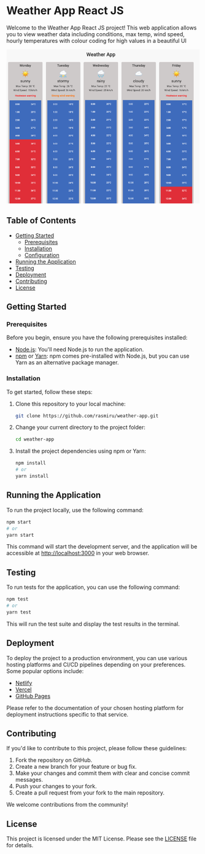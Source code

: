 # Weather App React JS

Welcome to the Weather App React JS project! This web application allows you to view weather data including conditions, max temp, wind speed, hourly temperatures with colour coding for high values in a beautiful UI

![Alt text](images/weather-app-ui.png)

## Table of Contents

- [Getting Started](#getting-started)
  - [Prerequisites](#prerequisites)
  - [Installation](#installation)
  - [Configuration](#configuration)
- [Running the Application](#running-the-application)
- [Testing](#testing)
- [Deployment](#deployment)
- [Contributing](#contributing)
- [License](#license)

## Getting Started

### Prerequisites

Before you begin, ensure you have the following prerequisites installed:

- [Node.js](https://nodejs.org/): You'll need Node.js to run the application.
- [npm](https://www.npmjs.com/) or [Yarn](https://yarnpkg.com/): npm comes pre-installed with Node.js, but you can use Yarn as an alternative package manager.

### Installation

To get started, follow these steps:

1. Clone this repository to your local machine:

   ```bash
   git clone https://github.com/rasmiru/weather-app.git
   ```

2. Change your current directory to the project folder:

   ```bash
   cd weather-app
   ```

3. Install the project dependencies using npm or Yarn:

   ```bash
   npm install
   # or
   yarn install
   ```

## Running the Application

To run the project locally, use the following command:

```bash
npm start
# or
yarn start
```

This command will start the development server, and the application will be accessible at [http://localhost:3000](http://localhost:3000) in your web browser.

## Testing

To run tests for the application, you can use the following command:

```bash
npm test
# or
yarn test
```

This will run the test suite and display the test results in the terminal.

## Deployment

To deploy the project to a production environment, you can use various hosting platforms and CI/CD pipelines depending on your preferences. Some popular options include:

- [Netlify](https://www.netlify.com/)
- [Vercel](https://vercel.com/)
- [GitHub Pages](https://pages.github.com/)

Please refer to the documentation of your chosen hosting platform for deployment instructions specific to that service.

## Contributing

If you'd like to contribute to this project, please follow these guidelines:

1. Fork the repository on GitHub.
2. Create a new branch for your feature or bug fix.
3. Make your changes and commit them with clear and concise commit messages.
4. Push your changes to your fork.
5. Create a pull request from your fork to the main repository.

We welcome contributions from the community!

## License

This project is licensed under the MIT License. Please see the [LICENSE](LICENSE) file for details.
